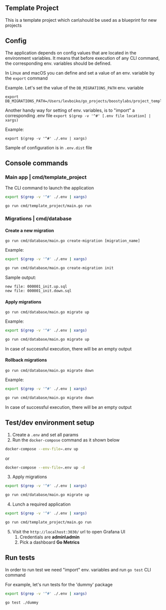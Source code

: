 ## Template Project

This is a template project which can\should be used as a blueprint for new projects

## Config

The application depends on config values that are located in the environment variables.
It means that before execution of any CLI command, the corresponding env. variables should be defined.

In Linux and macOS you can define and set a value of an env. variable by the `export` command

Example. Let's set the value of the `DB_MIGRATIONS_PATH` env. variable

```
export DB_MIGRATIONS_PATH=/Users/levboiko/go_projects/boostylabs/project_template/database/migrations
```

Another handy way for setting of env. variables, is to "import" a corresponding .env file `export $(grep -v '^#' [.env file location] | xargs)`

Example:

```
export $(grep -v '^#' ./.env | xargs)
```


Sample of configuration is in `.env.dist` file

## Console commands

### Main app | cmd/template_project

The CLI command to launch the application

```bash
export $(grep -v '^#' ./.env | xargs)

go run cmd/template_project/main.go run
```

### Migrations | cmd/database 

#### Create a new migration

```
go run cmd/database/main.go create-migration [migration_name]
```

Example:

```bash
export $(grep -v '^#' ./.env | xargs)

go run cmd/database/main.go create-migration init
```

Sample output:

```
new file: 000001_init.up.sql
new file: 000001_init.down.sql
```

#### Apply migrations

```
go run cmd/database/main.go migrate up
```

Example:

```bash
export $(grep -v '^#' ./.env | xargs)

go run cmd/database/main.go migrate up
```

In case of successful execution, there will be an empty output

#### Rollback migrations

```
go run cmd/database/main.go migrate down
```

Example:

```bash
export $(grep -v '^#' ./.env | xargs)

go run cmd/database/main.go migrate down
```

In case of successful execution, there will be an empty output

## Test/dev environment setup

1. Create a `.env` and set all params
2. Run the `docker-compose` command as it shown below

```bash
docker-compose --env-file=.env up
```

or

```bash
docker-compose --env-file=.env up -d
```

3. Apply migrations

```bash
export $(grep -v '^#' ./.env | xargs)

go run cmd/database/main.go migrate up
```

4. Lunch a required application

```bash
export $(grep -v '^#' ./.env | xargs)

go run cmd/template_project/main.go run
```

5. Visit the `http://localhost:3030/` url to open Grafana UI
   1. Credentials are **admin\admin**
   2. Pick a dashboard **Go Metrics**


## Run tests

In order to run test we need "import" env. variables and run `go test` CLI command

For example, let's run tests for the 'dummy' package

```bash
export $(grep -v '^#' ./.env | xargs)

go test ./dummy
```
